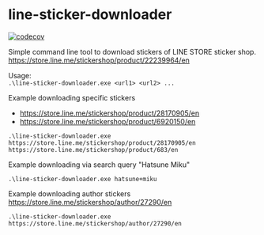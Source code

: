# line-sticker-downloader
[![codecov](https://codecov.io/gh/MeronNagy/line-sticker-downloader/graph/badge.svg?token=65PP4EBJI9)](https://codecov.io/gh/MeronNagy/line-sticker-downloader)

Simple command line tool to download stickers of LINE STORE sticker shop.
https://store.line.me/stickershop/product/22239964/en

Usage:  
`.\line-sticker-downloader.exe <url1> <url2> ...`  

Example downloading specific stickers
- https://store.line.me/stickershop/product/28170905/en
- https://store.line.me/stickershop/product/6920150/en
```shell
.\line-sticker-downloader.exe https://store.line.me/stickershop/product/28170905/en https://store.line.me/stickershop/product/683/en
```

Example downloading via search query "Hatsune Miku"
```shell
.\line-sticker-downloader.exe hatsune+miku
```

Example downloading author stickers https://store.line.me/stickershop/author/27290/en
```shell
.\line-sticker-downloader.exe https://store.line.me/stickershop/author/27290/en
```
